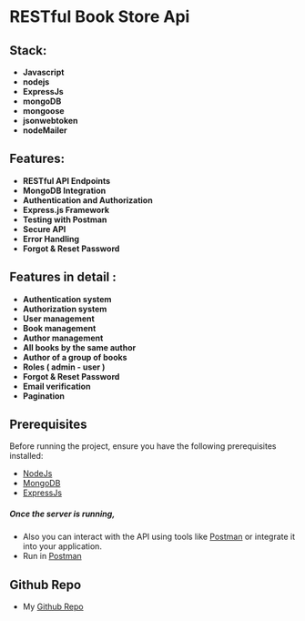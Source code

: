 # RESTful Book Store Api

## Stack: 
- **Javascript**
- **nodejs**
- **ExpressJs**
- **mongoDB**
- **mongoose**
- **jsonwebtoken**
- **nodeMailer**

## Features:
- **RESTful API Endpoints**
- **MongoDB Integration**
- **Authentication and Authorization**
- **Express.js Framework**
- **Testing with Postman**
- **Secure API**
- **Error Handling**
- **Forgot & Reset Password**


## Features in detail :
- **Authentication system**
- **Authorization system**
- **User management**
- **Book management**
- **Author management**
- **All books by the same author**
- **Author of a group of books**
- **Roles ( admin - user )**
- **Forgot & Reset Password**
- **Email verification**
- **Pagination**


## Prerequisites
Before running the project, ensure you have the following prerequisites installed:
- [NodeJs](https://nodejs.org/en)
- [MongoDB](https://www.mongodb.com/)
- [ExpressJs](https://expressjs.com/)


##### Once the server is running,
- Also you can interact with the API using tools like [Postman](https://www.postman.com/) or integrate it into your application.
- Run in [Postman](https://elements.getpostman.com/redirect?entityId=31885780-8e34fede-e708-4e54-b60d-181ddabca798&entityType=collection)


## Github Repo

- My [Github Repo](https://github.com/fakhranyy)











  
